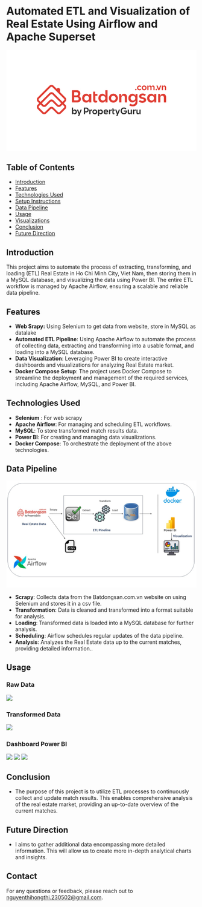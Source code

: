 # Automated ETL and Visualization of Real Estate Using Airflow and Apache Superset


![](./src/logo.png)

## Table of Contents

- [Introduction](#introduction)
- [Features](#features)
- [Technologies Used](#technologies-used)
- [Setup Instructions](#setup-instructions)
- [Data Pipeline](#data-pipeline)
- [Usage](#usage)
- [Visualizations](#visualizations)
- [Conclusion](#concly)
- [Future Direction](#Future_Direction)

## Introduction

This project aims to automate the process of extracting, transforming, and loading (ETL) Real Estate in Ho Chi Minh City, Viet Nam, then storing them in a MySQL database, and visualizing the data using Power BI. The entire ETL workflow is managed by Apache Airflow, ensuring a scalable and reliable data pipeline.
## Features
- **Web Srapy:** Using Selenium to get data from website, store in MySQL as datalake
- **Automated ETL Pipeline**: Using Apache Airflow to automate the process of collecting data, extracting and transforming into a usable format, and loading into a MySQL database. 
- **Data Visualization**: Leveraging Power BI to create interactive dashboards and visualizations for analyzing Real Estate market.
- **Docker Compose Setup**: The project uses Docker Compose to streamline the deployment and management of the required services, including Apache Airflow, MySQL, and Power BI.
## Technologies Used
- **Selenium** : For web scrapy
- **Apache Airflow**: For managing and scheduling ETL workflows.
- **MySQL**: To store transformed match results data.
- **Power BI**: For creating and managing data visualizations.
- **Docker Compose**: To orchestrate the deployment of the above technologies.

## Data Pipeline
![](./src/pipeline.jpg)

- **Scrapy**: Collects data from the Batdongsan.com.vn website on using Selenium and stores it in a csv file.
- **Transformation**: Data is cleaned and transformed into a format suitable for analysis.
- **Loading**: Transformed data is loaded into a MySQL database for further analysis.
- **Scheduling**: Airflow schedules regular updates of the data pipeline.
- **Analysis**: Analyzes the Real Estate data up to the current matches, providing detailed information..

## Usage
### Raw Data

![](./src/data1.jpg)

### Transformed Data
![](./src/data2.jpg)


### Dashboard Power BI

![](./src/vis1.jpg)
![](./src/vis2.jpg)
![](./src/vis3.jpg)

## Conclusion
- The purpose of this project is to utilize ETL processes to continuously collect and update match results. This enables comprehensive analysis of the real estate market, providing an up-to-date overview of the current matches.
## Future Direction
- I aims to gather additional data encompassing more detailed information. This will allow us to create more in-depth analytical charts and insights.
## Contact

For any questions or feedback, please reach out to [nguyenthihongthi.230502@gmail.com](mailto:nguyenthihongthi.230502@gmail.com).

   
